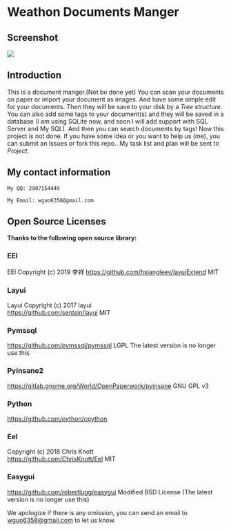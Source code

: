 # Weathon Documents Manger

## Screenshot
<img src="https://www.weathon.top/New_DM/screenshot.png"/>


## Introduction
This is a document manger.(Not be done yet) You can scan your documents on paper or import your document as images. And have some simple edit for your documents. Then they will be save to your disk by a *Tree structure*. You can also add some tags to your document(s) and they will be saved in a database (I am using SQLite now, and soon I will add support with SQL Server and My SQL). And then you can search documents by tags!
Now this project is not done. If you have some idea or you want to help us (me), you can submit an Issues or fork this repo..
My task list and plan will be sent to *Project*.


## My contact information 
    My QQ: 2907154449

    My Email: wguo6358@gmail.com

## Open Source Licenses
**Thanks to the following open source library:**

### EEl
EEl Copyright (c) 2019 李祥 
https://github.com/hsiangleev/layuiExtend 
MIT

### Layui
Layui Copyright (c) 2017 layui  
https://github.com/sentsin/layui 
MIT 
 
### Pymssql 
https://github.com/pymssql/pymssql 
LGPL 
The latest version is no longer use this 

### Pyinsane2 
https://gitlab.gnome.org/World/OpenPaperwork/pyinsane 
GNU GPL v3 

### Python 
https://github.com/python/cpython  

### Eel 
Copyright (c) 2018 Chris Knott  
https://github.com/ChrisKnott/Eel 
MIT

### Easygui
https://github.com/robertlugg/easygui 
Modified BSD License
(The latest version is no longer use this)


We apologize if there is any omission, you can send an email to wguo6358@gmail.com to let us know.
